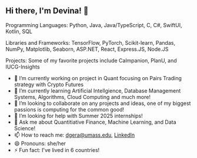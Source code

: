 ## Hi there, I'm Devina! 👋

<!--
**devger04/devger04** is a ✨ _special_ ✨ repository because its `README.md` (this file) appears on your GitHub profile. 

Here are some ideas to get you started: -->
Programming Languages: Python, Java, Java/TypeScript, C, C#, SwiftUI, Kotlin, SQL

Libraries and Frameworks: TensorFlow, PyTorch, Scikit-learn, Pandas, NumPy, Matplotlib, Seaborn, ASP.NET, React, Express.JS, Node.JS

Projects: Some of my favorite projects include Calmpanion, PlanU, and IUCG-Insights

- 🔭 I’m currently working on project in Quant focusing on Pairs Trading strategy with Crypto Futures
- 🌱 I’m currently learning Artificial Intellgience, Database Management Systems, Algorithms, Cloud Computing and much more!
- 👯 I’m looking to collaborate on any projects and ideas, one of my biggest passions is computing for the common good!
- 🤔 I’m looking for help with Summer 2025 internships!
- 💬 Ask me about Quantitiative Finance, Machine Learning, and Data Science!
- 📫 How to reach me: dgera@umass.edu, [LinkedIn](www.linkedin.com/in/devina-gera)
- 😄 Pronouns: she/her
- ⚡ Fun fact: I've lived in 6 countries!
